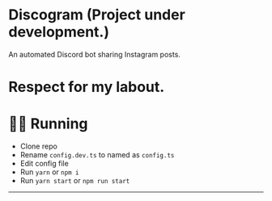 # Discogram (Project under development.)
An automated Discord bot sharing Instagram posts.

# Respect for my labout.

# 🏃‍♀️ Running

-   Clone repo
-   Rename `config.dev.ts` to named as `config.ts`
-   Edit config file
-   Run `yarn` or `npm i`
-   Run `yarn start` or `npm run start`
****

